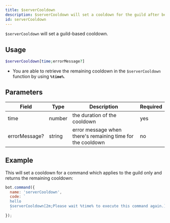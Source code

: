 ```yaml
---
title: $serverCooldown 
description: $serverCooldown will set a cooldown for the guild after being used.
id: serverCooldown
---
```


`$serverCooldown` will set a guild-based cooldown.

## Usage

```php
$serverCooldown[time;errorMessage?]
```
* You are able to retrieve the remaining cooldown in the `$serverCooldown` function by using **`%time%`**.

## Parameters 


| Field             | Type    | Description                                                 | Required |
|-------------------|---------|-------------------------------------------------------------|----------|
| time              | number  | the duration of the cooldown                                | yes      |
| errorMessage?     | string  | error message when there's remaining time for the cooldown  | no       |


## Example

This will set a cooldown for a command which applies to the guild only and returns the remaining cooldown:

```javascript
bot.command({
  name: 'serverCooldown',
  code: `
  hello
  $serverCooldown[2m;Please wait %time% to execute this command again.]
  `
});
```
